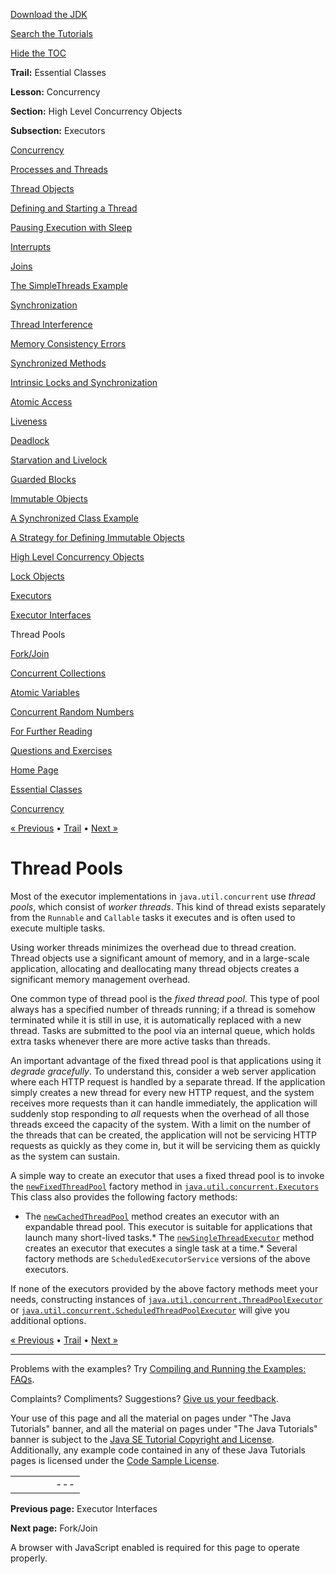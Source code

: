 [Download
the JDK](http://java.sun.com/javase/6/download.jsp)
  
[Search the
Tutorials](../../search.html)
  
[Hide the TOC](javascript:toggleLeft())

**Trail:** Essential Classes
  
**Lesson:** Concurrency
  
**Section:** High Level Concurrency Objects
  
**Subsection:** Executors

[Concurrency](index.html)

[Processes and Threads](procthread.html)

[Thread Objects](threads.html)

[Defining and Starting a Thread](runthread.html)

[Pausing Execution with Sleep](sleep.html)

[Interrupts](interrupt.html)

[Joins](join.html)

[The SimpleThreads Example](simple.html)

[Synchronization](sync.html)

[Thread Interference](interfere.html)

[Memory Consistency Errors](memconsist.html)

[Synchronized Methods](syncmeth.html)

[Intrinsic Locks and Synchronization](locksync.html)

[Atomic Access](atomic.html)

[Liveness](liveness.html)

[Deadlock](deadlock.html)

[Starvation and Livelock](starvelive.html)

[Guarded Blocks](guardmeth.html)

[Immutable Objects](immutable.html)

[A Synchronized Class Example](syncrgb.html)

[A Strategy for Defining Immutable Objects](imstrat.html)

[High Level Concurrency Objects](highlevel.html)

[Lock Objects](newlocks.html)

[Executors](executors.html)

[Executor Interfaces](exinter.html)

Thread Pools

[Fork/Join](forkjoin.html)

[Concurrent Collections](collections.html)

[Atomic Variables](atomicvars.html)

[Concurrent Random Numbers](threadlocalrandom.html)

[For Further Reading](further.html)

[Questions and Exercises](QandE/questions.html)

[Home Page](../../index.html)
>
[Essential Classes](../index.html)
>
[Concurrency](index.html)

[« Previous](exinter.html) • [Trail](../TOC.html) • [Next »](forkjoin.html)

# Thread Pools

Most of the executor implementations in
`java.util.concurrent` use *thread pools*, which
consist of *worker threads*. This kind of thread exists
separately from the `Runnable` and
`Callable` tasks it executes and is often used to execute
multiple tasks.

Using worker threads minimizes the overhead due to thread creation. Thread
objects use a significant amount of memory, and in a large-scale
application, allocating and deallocating many thread objects creates a
significant memory management overhead.

One common type of thread pool is the *fixed thread pool*. This
type of pool always has a specified number of threads running;
if a thread is somehow terminated while it is still in use, it is
automatically replaced with a new thread. Tasks are submitted to the
pool via an internal queue, which holds extra tasks whenever there are
more active tasks than threads.

An important advantage of the fixed thread pool is that applications
using it *degrade gracefully*. To understand this, consider a
web server application where each HTTP request is handled by a
separate thread. If the application simply creates a new thread for
every new HTTP request, and the system receives more requests than it
can handle immediately, the application will suddenly stop responding to
*all* requests when the overhead of all those threads exceed the
capacity of the system. With a limit on the number of the threads that
can be created, the application will not be servicing HTTP requests as
quickly as they come in, but it will be servicing them as quickly as
the system can sustain.

A simple way to create an executor that uses a fixed thread pool is to
invoke the
[`newFixedThreadPool`](http://download.oracle.com/javase/7/docs/api/java/util/concurrent/Executors.html#newFixedThreadPool(int))
factory method in
[`java.util.concurrent.Executors`](http://download.oracle.com/javase/7/docs/api/java/util/concurrent/Executors.html)
This class also provides the following factory methods:

* The
  [`newCachedThreadPool`](http://download.oracle.com/javase/7/docs/api/java/util/concurrent/Executors.html#newCachedThreadPool(int))
  method creates an executor with an expandable thread pool. This
  executor is suitable for applications that launch many short-lived
  tasks.* The
    [`newSingleThreadExecutor`](http://download.oracle.com/javase/7/docs/api/java/util/concurrent/Executors.html#newSingleThreadExecutor(int))
    method creates an executor that executes a single task at a time.* Several factory methods are
      `ScheduledExecutorService` versions of the above
      executors.

If none of the executors provided by the above factory methods meet
your needs, constructing instances of
[`java.util.concurrent.ThreadPoolExecutor`](http://download.oracle.com/javase/7/docs/api/java/util/concurrent/ThreadPoolExecutor.html)
or
[`java.util.concurrent.ScheduledThreadPoolExecutor`](http://download.oracle.com/javase/7/docs/api/java/util/concurrent/ScheduledThreadPoolExecutor.html)
will give you additional options.

[« Previous](exinter.html)
•
[Trail](../TOC.html)
•
[Next »](forkjoin.html)

---

Problems with the examples? Try [Compiling and Running
the Examples: FAQs](../../information/run-examples.html).
  
Complaints? Compliments? Suggestions? [Give
us your feedback](http://download.oracle.com/javase/feedback.html).

Your use of this page and all the material on pages under "The Java Tutorials" banner,
and all the material on pages under "The Java Tutorials" banner is subject to the [Java SE Tutorial Copyright
and License](../../information/license.html).
Additionally, any example code contained in any of these Java
Tutorials pages is licensed under the
[Code
Sample License](http://developers.sun.com/license/berkeley_license.html).

|  |  |  |  |  |
| --- | --- | --- | --- | --- |
| |  |  | | --- | --- | | duke image | Oracle logo | | [About Oracle](http://www.oracle.com/us/corporate/index.html) | [Oracle Technology Network](http://www.oracle.com/technology/index.html) | [Terms of Service](https://www.samplecode.oracle.com/servlets/CompulsoryClickThrough?type=TermsOfService) | Copyright © 1995, 2011 Oracle and/or its affiliates. All rights reserved. |

**Previous page:** Executor Interfaces
  
**Next page:** Fork/Join




A browser with JavaScript enabled is required for this page to operate properly.